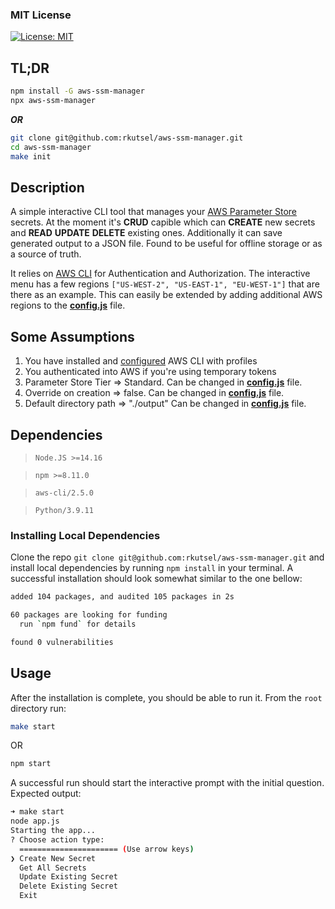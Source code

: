 ### MIT License

[![License: MIT](https://img.shields.io/badge/License-MIT-yellow.svg)](https://opensource.org/licenses/MIT)

## TL;DR

```bash
npm install -G aws-ssm-manager
npx aws-ssm-manager
```

***OR***

```bash
git clone git@github.com:rkutsel/aws-ssm-manager.git
cd aws-ssm-manager
make init
```

## Description

A simple interactive CLI tool that manages your [AWS Parameter Store](https://docs.aws.amazon.com/systems-manager/latest/userguide/systems-manager-parameter-store.html) secrets. At the moment it's **CRUD** capible which can **CREATE** new secrets and **READ** **UPDATE** **DELETE** existing ones. Additionally it can save generated output to a JSON file. Found to be useful for offline storage or as a source of truth.    

It relies on [AWS CLI](https://aws.amazon.com/cli/) for Authentication and Authorization. The interactive menu has a few regions `["US-WEST-2", "US-EAST-1", "EU-WEST-1"]` that are there as an example. This can easily be extended by adding additional AWS regions to the **[config.js](https://github.com/rkutsel/aws-ssm-manager/blob/main/config.js)** file.

## Some Assumptions

1. You have installed and [configured](https://docs.aws.amazon.com/cli/latest/userguide/cli-configure-quickstart.html) AWS CLI with profiles
2. You authenticated into AWS if you're using temporary tokens
3. Parameter Store Tier => Standard. Can be changed in **[config.js](https://github.com/rkutsel/aws-ssm-manager/blob/main/config.js)** file.
4. Override on creation => false. Can be changed in **[config.js](https://github.com/rkutsel/aws-ssm-manager/blob/main/config.js)** file.
5. Default directory path => "./output" Can be changed in **[config.js](https://github.com/rkutsel/aws-ssm-manager/blob/main/config.js)** file.

## Dependencies

> `Node.JS >=14.16`

> `npm >=8.11.0`

> `aws-cli/2.5.0`

> `Python/3.9.11`

### Installing Local Dependencies

Clone the repo `git clone git@github.com:rkutsel/aws-ssm-manager.git` and install local dependencies by running `npm install` in your terminal. A successful installation should look somewhat similar to the one bellow:

```bash
added 104 packages, and audited 105 packages in 2s

60 packages are looking for funding
  run `npm fund` for details

found 0 vulnerabilities
```

## Usage

After the installation is complete, you should be able to run it. From the `root` directory run:

```bash
make start
```

OR

```bash
npm start
```

A successful run should start the interactive prompt with the initial question. Expected output:

```bash
➜ make start
node app.js
Starting the app...
? Choose action type:
  ====================== (Use arrow keys)
❯ Create New Secret
  Get All Secrets
  Update Existing Secret
  Delete Existing Secret
  Exit
```

